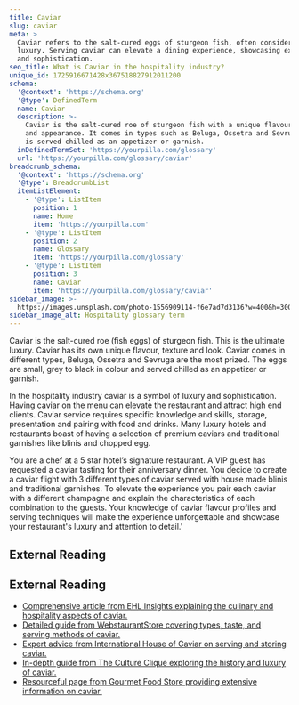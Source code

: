 ```yaml
---
title: Caviar
slug: caviar
meta: >
  Caviar refers to the salt-cured eggs of sturgeon fish, often considered a
  luxury. Serving caviar can elevate a dining experience, showcasing exclusivity
  and sophistication.
seo_title: What is Caviar in the hospitality industry?
unique_id: 1725916671428x367518827912011200
schema:
  '@context': 'https://schema.org'
  '@type': DefinedTerm
  name: Caviar
  description: >-
    Caviar is the salt-cured roe of sturgeon fish with a unique flavour, texture
    and appearance. It comes in types such as Beluga, Ossetra and Sevruga, and
    is served chilled as an appetizer or garnish.
  inDefinedTermSet: 'https://yourpilla.com/glossary'
  url: 'https://yourpilla.com/glossary/caviar'
breadcrumb_schema:
  '@context': 'https://schema.org'
  '@type': BreadcrumbList
  itemListElement:
    - '@type': ListItem
      position: 1
      name: Home
      item: 'https://yourpilla.com'
    - '@type': ListItem
      position: 2
      name: Glossary
      item: 'https://yourpilla.com/glossary'
    - '@type': ListItem
      position: 3
      name: Caviar
      item: 'https://yourpilla.com/glossary/caviar'
sidebar_image: >-
  https://images.unsplash.com/photo-1556909114-f6e7ad7d3136?w=400&h=300&fit=crop&auto=format
sidebar_image_alt: Hospitality glossary term
---
```


Caviar is the salt-cured roe (fish eggs) of sturgeon fish. This is the ultimate luxury. Caviar has its own unique flavour, texture and look. Caviar comes in different types, Beluga, Ossetra and Sevruga are the most prized. The eggs are small, grey to black in colour and served chilled as an appetizer or garnish.

In the hospitality industry caviar is a symbol of luxury and sophistication. Having caviar on the menu can elevate the restaurant and attract high end clients. Caviar service requires specific knowledge and skills, storage, presentation and pairing with food and drinks. Many luxury hotels and restaurants boast of having a selection of premium caviars and traditional garnishes like blinis and chopped egg.

You are a chef at a 5 star hotel’s signature restaurant. A VIP guest has requested a caviar tasting for their anniversary dinner. You decide to create a caviar flight with 3 different types of caviar served with house made blinis and traditional garnishes. To elevate the experience you pair each caviar with a different champagne and explain the characteristics of each combination to the guests. Your knowledge of caviar flavour profiles and serving techniques will make the experience unforgettable and showcase your restaurant's luxury and attention to detail.'

## External Reading



## External Reading

*   [Comprehensive article from EHL Insights explaining the culinary and hospitality aspects of caviar.](https://hospitalityinsights.ehl.edu/culinary-arts-caviar)
*   [Detailed guide from WebstaurantStore covering types, taste, and serving methods of caviar.](https://www.webstaurantstore.com/blog/4024/types-of-caviar.html)
*   [Expert advice from International House of Caviar on serving and storing caviar.](https://caviar.ca/blog/caviar-serving-guide-excellence/)
*   [In-depth guide from The Culture Clique exploring the history and luxury of caviar.](https://thecultureclique.com/caviar-the-guide/)
*   [Resourceful page from Gourmet Food Store providing extensive information on caviar.](https://gourmetfoodstore.com/caviar/caviar-resources-01342)
